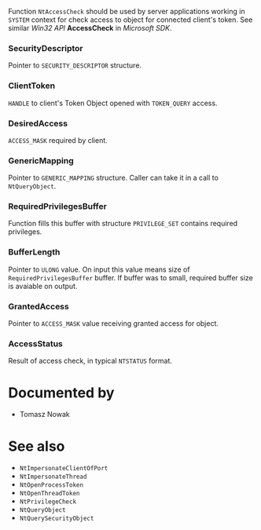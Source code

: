 Function `NtAccessCheck` should be used by server applications working in `SYSTEM` context for check access to object for connected client's token. See similar *Win32 API* **AccessCheck** in *Microsoft SDK*.

### SecurityDescriptor

Pointer to `SECURITY_DESCRIPTOR` structure.

### ClientToken

`HANDLE` to client's Token Object opened with `TOKEN_QUERY` access.

### DesiredAccess

`ACCESS_MASK` required by client.

### GenericMapping

Pointer to `GENERIC_MAPPING` structure. Caller can take it in a call to `NtQueryObject`.

### RequiredPrivilegesBuffer

Function fills this buffer with structure `PRIVILEGE_SET` contains required privileges.

### BufferLength

Pointer to `ULONG` value. On input this value means size of `RequiredPrivilegesBuffer` buffer. If buffer was to small, required buffer size is avaiable on output.

### GrantedAccess

Pointer to `ACCESS_MASK` value receiving granted access for object.

### AccessStatus

Result of access check, in typical `NTSTATUS` format.

# Documented by

* Tomasz Nowak

# See also

* `NtImpersonateClientOfPort`
* `NtImpersonateThread`
* `NtOpenProcessToken`
* `NtOpenThreadToken`
* `NtPrivilegeCheck`
* `NtQueryObject`
* `NtQuerySecurityObject`

